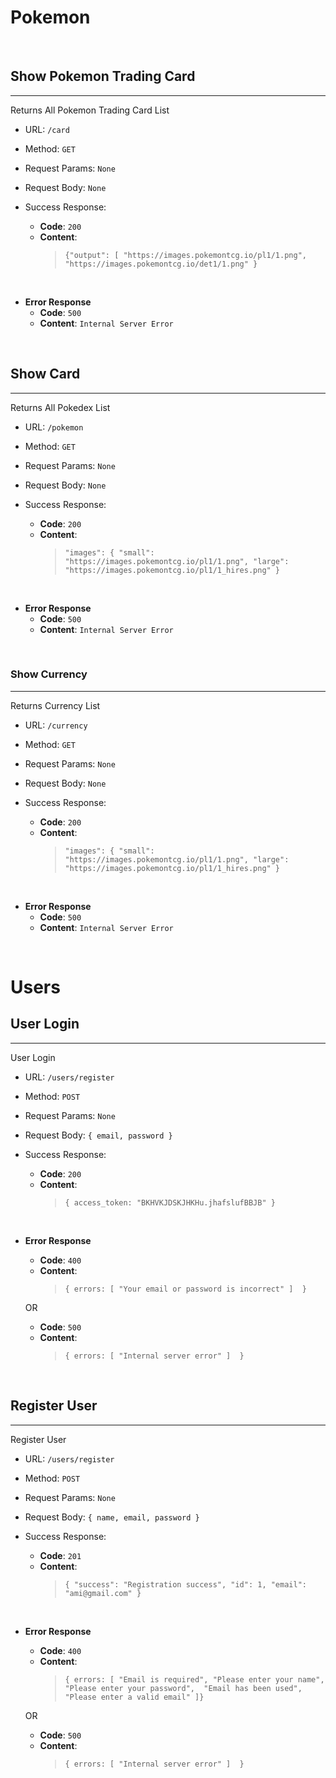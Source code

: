 # Pokemon

<br>

## Show Pokemon Trading Card

---

Returns All Pokemon Trading Card List

* URL: `/card`

* Method: `GET`

* Request Params: `None`

* Request Body: `None`

* Success Response:

  * **Code**: `200`
  * **Content**:
    >`{"output": [
        "https://images.pokemontcg.io/pl1/1.png",
        "https://images.pokemontcg.io/det1/1.png"
        }`

<br>

* **Error Response**
  * **Code**: `500`
  * **Content**: `Internal Server Error`

<br>

## Show Card

---

Returns All Pokedex List

* URL: `/pokemon`

* Method: `GET`

* Request Params: `None`

* Request Body: `None`

* Success Response:

  * **Code**: `200`
  * **Content**:
    > `"images": {
        "small": "https://images.pokemontcg.io/pl1/1.png",
        "large": "https://images.pokemontcg.io/pl1/1_hires.png"
    }`

<br>

* **Error Response**
  * **Code**: `500`
  * **Content**: `Internal Server Error`

<br>

### Show Currency

---

Returns Currency List

* URL: `/currency`

* Method: `GET`

* Request Params: `None`

* Request Body: `None`

* Success Response:

  * **Code**: `200`
  * **Content**:
    > `"images": {
        "small": "https://images.pokemontcg.io/pl1/1.png",
        "large": "https://images.pokemontcg.io/pl1/1_hires.png"
    }`

<br>

* **Error Response**
  * **Code**: `500`
  * **Content**: `Internal Server Error`

<br>

# Users

## User Login

---

User Login

* URL: `/users/register`

* Method: `POST`

* Request Params: `None`

* Request Body: `{ email, password }`

* Success Response:

  * **Code**: `200`
  * **Content**:
    > `{ access_token: "BKHVKJDSKJHKHu.jhafslufBBJB"
    }`

<br>

* **Error Response**
  * **Code**: `400`
  * **Content**:
      > `{ errors: [ "Your email or password is incorrect" ] 
      }` <br/>
   
   OR 

  * **Code**: `500`
  * **Content**: 
    > `{ errors: [ "Internal server error" ] 
    }`

<br>

## Register User
---

Register User

* URL: `/users/register`

* Method: `POST`

* Request Params: `None`

* Request Body: `{ name, email, password }`

* Success Response:

  * **Code**: `201`
  * **Content**:
    > `{
    "success": "Registration success",
    "id": 1,
    "email": "ami@gmail.com" }`

<br>

* **Error Response**
  * **Code**: `400`
  * **Content**:
      > `{ errors: [ "Email is required",
     "Please enter your name", 
     "Please enter your password", 
     "Email has been used", 
     "Please enter a valid email" ]}` <br/>

   OR 

  * **Code**: `500`
  * **Content**:
    > `{ errors: [ "Internal server error" ] 
    }`
